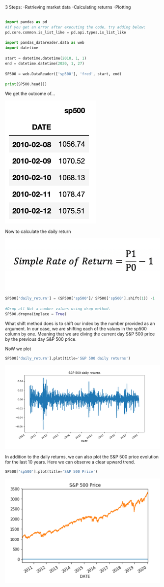 3 Steps:
-Retrieving market data
-Calculating returns
-Plotting


```python

import pandas as pd
#if you get an error after executing the code, try adding below:
pd.core.common.is_list_like = pd.api.types.is_list_like

import pandas_datareader.data as web
import datetime

start = datetime.datetime(2010, 1, 1)
end = datetime.datetime(2020, 1, 27)

SP500 = web.DataReader(['sp500'], 'fred', start, end)

print(SP500.head())
```
We get the outcome of...

![outcome](Screenshot-2020-02-08-at-17.10.47.png)

Now to calculate the daily return

![name](Screenshot-2020-02-08-at-16.50.41.png)
```python
SP500['daily_return'] = (SP500['sp500']/ SP500['sp500'].shift(1)) -1

#Drop all Not a number values using drop method.
SP500.dropna(inplace = True)
```
What shift method does is to shift our index by the number provided as an argument. In our case, we are shifting each of the values in the sp500 column by one. Meaning that we are diving the current day S&P 500 price by the previous day S&P 500 price.

NoW we plot

```python
SP500['daily_return'].plot(title='S&P 500 daily returns')
```

![Plot](Daily_Returns.png)

In addition to the daily returns, we can also plot the S&P 500 price evolution for the last 10 years. Here we can observe a clear upward trend.

```python
SP500['sp500'].plot(title='S&P 500 Price')
```
![trend](trend.png)
